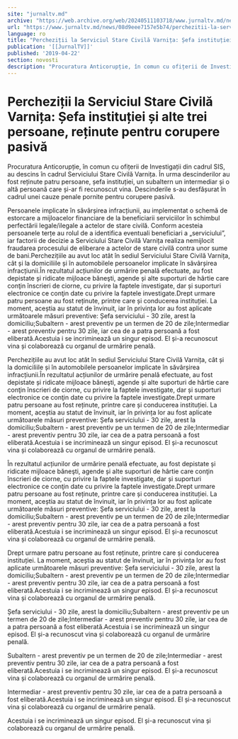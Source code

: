 ```yaml
---
site: "jurnaltv.md"
archive: "https://web.archive.org/web/20240511103718/www.jurnaltv.md/news/08d9eee7157e5b74/perchezitii-la-serviciul-stare-civila-varnita-sefa-"
url: "https://www.jurnaltv.md/news/08d9eee7157e5b74/perchezitii-la-serviciul-stare-civila-varnita-sefa-"
language: ro
title: "Percheziții la Serviciul Stare Civilă Varnița: Șefa instituției și alte trei persoane, reținute pentru corupere pasivă"
publication: '[[JurnalTV]]'
published: '2019-04-22'
section: novosti
description: "Procuratura Anticorupție, în comun cu ofițerii de Investigații din cadrul SIS, au descins în cadrul Serviciului Stare Civilă Varnița. În urma descinderilor au fost reținute patru persoane, șefa instituției, un subaltern un intermediar și o altă persoană care și-ar fi recunoscut vina. Descinderile s-au desfășurat în cadrul unei cauze penale pornite pentru corupere pasivă."
---
```


# Percheziții la Serviciul Stare Civilă Varnița: Șefa instituției și alte trei persoane, reținute pentru corupere pasivă

Procuratura Anticorupție, în comun cu ofițerii de Investigații din cadrul SIS, au descins în cadrul Serviciului Stare Civilă Varnița. În urma descinderilor au fost reținute patru persoane, șefa instituției, un subaltern un intermediar și o altă persoană care și-ar fi recunoscut vina. Descinderile s-au desfășurat în cadrul unei cauze penale pornite pentru corupere pasivă.

Persoanele implicate în săvârșirea infracțiunii, au implementat o schemă de estorcare a mijloacelor financiare de la beneficiarii serviciilor în schimbul perfectării legale/ilegale a actelor de stare civilă. Conform acesteia persoanele terțe au rolul de a identifica eventuali beneficiari a „serviciului”, iar factorii de decizie a Serviciului Stare Civilă Varnița realiza nemijlocit fraudarea procesului de eliberare a actelor de stare civilă contra unor sume de bani.Perchezițiile au avut loc atât în sediul Serviciului Stare Civilă Varnița, cât și la domiciliile și în automobilele persoanelor implicate în săvârșirea infracțiunii.În rezultatul acțiunilor de urmărire penală efectuate, au fost depistate și ridicate mijloace băneşti, agende și alte suporturi de hârtie care conţin înscrieri de ciorne, cu privire la faptele investigate, dar și suporturi electronice ce conţin date cu privire la faptele investigate.Drept urmare patru persoane au fost reținute, printre care și conducerea instituției. La moment, aceștia au statut de învinuit, iar în privința lor au fost aplicate următoarele măsuri preventive: Șefa serviciului - 30 zile, arest la domiciliu;Subaltern - arest preventiv pe un termen de 20 de zile;Intermediar - arest preventiv pentru 30 zile, iar cea de a patra persoană a fost eliberată.Acestuia i se incriminează un singur episod. El și-a recunoscut vina și colaborează cu organul de urmărire penală.

Perchezițiile au avut loc atât în sediul Serviciului Stare Civilă Varnița, cât și la domiciliile și în automobilele persoanelor implicate în săvârșirea infracțiunii.În rezultatul acțiunilor de urmărire penală efectuate, au fost depistate și ridicate mijloace băneşti, agende și alte suporturi de hârtie care conţin înscrieri de ciorne, cu privire la faptele investigate, dar și suporturi electronice ce conţin date cu privire la faptele investigate.Drept urmare patru persoane au fost reținute, printre care și conducerea instituției. La moment, aceștia au statut de învinuit, iar în privința lor au fost aplicate următoarele măsuri preventive: Șefa serviciului - 30 zile, arest la domiciliu;Subaltern - arest preventiv pe un termen de 20 de zile;Intermediar - arest preventiv pentru 30 zile, iar cea de a patra persoană a fost eliberată.Acestuia i se incriminează un singur episod. El și-a recunoscut vina și colaborează cu organul de urmărire penală.

În rezultatul acțiunilor de urmărire penală efectuate, au fost depistate și ridicate mijloace băneşti, agende și alte suporturi de hârtie care conţin înscrieri de ciorne, cu privire la faptele investigate, dar și suporturi electronice ce conţin date cu privire la faptele investigate.Drept urmare patru persoane au fost reținute, printre care și conducerea instituției. La moment, aceștia au statut de învinuit, iar în privința lor au fost aplicate următoarele măsuri preventive: Șefa serviciului - 30 zile, arest la domiciliu;Subaltern - arest preventiv pe un termen de 20 de zile;Intermediar - arest preventiv pentru 30 zile, iar cea de a patra persoană a fost eliberată.Acestuia i se incriminează un singur episod. El și-a recunoscut vina și colaborează cu organul de urmărire penală.

Drept urmare patru persoane au fost reținute, printre care și conducerea instituției. La moment, aceștia au statut de învinuit, iar în privința lor au fost aplicate următoarele măsuri preventive: Șefa serviciului - 30 zile, arest la domiciliu;Subaltern - arest preventiv pe un termen de 20 de zile;Intermediar - arest preventiv pentru 30 zile, iar cea de a patra persoană a fost eliberată.Acestuia i se incriminează un singur episod. El și-a recunoscut vina și colaborează cu organul de urmărire penală.

Șefa serviciului - 30 zile, arest la domiciliu;Subaltern - arest preventiv pe un termen de 20 de zile;Intermediar - arest preventiv pentru 30 zile, iar cea de a patra persoană a fost eliberată.Acestuia i se incriminează un singur episod. El și-a recunoscut vina și colaborează cu organul de urmărire penală.

Subaltern - arest preventiv pe un termen de 20 de zile;Intermediar - arest preventiv pentru 30 zile, iar cea de a patra persoană a fost eliberată.Acestuia i se incriminează un singur episod. El și-a recunoscut vina și colaborează cu organul de urmărire penală.

Intermediar - arest preventiv pentru 30 zile, iar cea de a patra persoană a fost eliberată.Acestuia i se incriminează un singur episod. El și-a recunoscut vina și colaborează cu organul de urmărire penală.

Acestuia i se incriminează un singur episod. El și-a recunoscut vina și colaborează cu organul de urmărire penală.